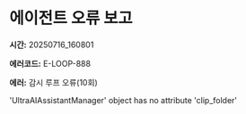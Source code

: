 # 에이전트 오류 보고

**시간:** 20250716_160801

**에러코드:** E-LOOP-888

**에러:** 감시 루프 오류(10회)

'UltraAIAssistantManager' object has no attribute 'clip_folder'